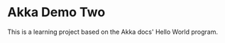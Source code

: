 Akka Demo Two
=============

This is a learning project based on the Akka docs' Hello World
program.

